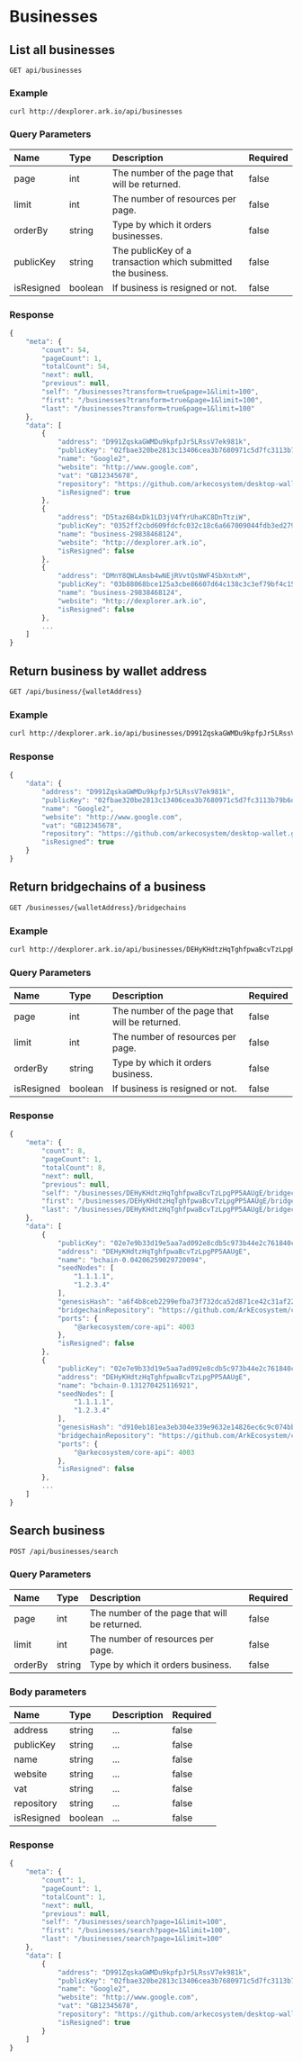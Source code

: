 # Businesses

## List all businesses

```text
GET api/businesses
```

### Example

```text
curl http://dexplorer.ark.io/api/businesses
```

### Query Parameters

| Name | Type | Description | Required |
| :--- | :--- | :--- | :--- |
| page | int | The number of the page that will be returned. | false |
| limit | int | The number of resources per page. | false |
| orderBy | string | Type by which it orders businesses. | false |
| publicKey | string | The publicKey of a transaction which submitted the business. | false |
| isResigned | boolean | If business is resigned or not. | false |

### Response

```javascript
{
    "meta": {
        "count": 54,
        "pageCount": 1,
        "totalCount": 54,
        "next": null,
        "previous": null,
        "self": "/businesses?transform=true&page=1&limit=100",
        "first": "/businesses?transform=true&page=1&limit=100",
        "last": "/businesses?transform=true&page=1&limit=100"
    },
    "data": [
        {
            "address": "D991ZqskaGWMDu9kpfpJr5LRssV7ek981k",
            "publicKey": "02fbae320be2813c13406cea3b7680971c5d7fc3113b79b6d7547d98dde980fefc",
            "name": "Google2",
            "website": "http://www.google.com",
            "vat": "GB12345678",
            "repository": "https://github.com/arkecosystem/desktop-wallet.git",
            "isResigned": true
        },
        {
            "address": "D5taz6B4xDk1LD3jV4fYrUhaKC8DnTtziW",
            "publicKey": "0352ff2cbd609fdcfc032c18c6a667009044fdb3ed279ceca2092638ac8bd6d06c",
            "name": "business-29838468124",
            "website": "http://dexplorer.ark.io",
            "isResigned": false
        },
        {
            "address": "DMnY8QWLAmsb4wNEjRVvtQsNWF4SbXntxM",
            "publicKey": "03b88068bce125a3cbe86607d64c138c3c3ef79bf4c1589e7604a3a9bf6f3d5370",
            "name": "business-29838468124",
            "website": "http://dexplorer.ark.io",
            "isResigned": false
        },
        ...
    ]
}
```

## Return business by wallet address

```bash
GET /api/business/{walletAddress}
```

### Example

```bash
curl http://dexplorer.ark.io/api/businesses/D991ZqskaGWMDu9kpfpJr5LRssV7ek981k
```

### Response

```javascript
{
    "data": {
        "address": "D991ZqskaGWMDu9kpfpJr5LRssV7ek981k",
        "publicKey": "02fbae320be2813c13406cea3b7680971c5d7fc3113b79b6d7547d98dde980fefc",
        "name": "Google2",
        "website": "http://www.google.com",
        "vat": "GB12345678",
        "repository": "https://github.com/arkecosystem/desktop-wallet.git",
        "isResigned": true
    }
}
```

## Return bridgechains of a business

```bash
GET /businesses/{walletAddress}/bridgechains
```

### Example

```bash
curl http://dexplorer.ark.io/api/businesses/DEHyKHdtzHqTghfpwaBcvTzLpgPP5AAUgE/bridgechains
```

### Query Parameters <a id="query-parameters"></a>

| Name | Type | Description | Required |
| :--- | :--- | :--- | :--- |
| page | int | The number of the page that will be returned. | false |
| limit | int | The number of resources per page. | false |
| orderBy | string | Type by which it orders business. | false |
| isResigned | boolean | If business is resigned or not. | false |

### Response

```javascript
{
    "meta": {
        "count": 8,
        "pageCount": 1,
        "totalCount": 8,
        "next": null,
        "previous": null,
        "self": "/businesses/DEHyKHdtzHqTghfpwaBcvTzLpgPP5AAUgE/bridgechains?page=1&limit=100",
        "first": "/businesses/DEHyKHdtzHqTghfpwaBcvTzLpgPP5AAUgE/bridgechains?page=1&limit=100",
        "last": "/businesses/DEHyKHdtzHqTghfpwaBcvTzLpgPP5AAUgE/bridgechains?page=1&limit=100"
    },
    "data": [
        {
            "publicKey": "02e7e9b33d19e5aa7ad092e8cdb5c973b44e2c761840c64a1abbe5571bb317d464",
            "address": "DEHyKHdtzHqTghfpwaBcvTzLpgPP5AAUgE",
            "name": "bchain-0.04206259029720094",
            "seedNodes": [
                "1.1.1.1",
                "1.2.3.4"
            ],
            "genesisHash": "a6f4b8ceb2299efba73f732dca52d871ce42c31af22eca1e7f8f16083daac6f6",
            "bridgechainRepository": "https://github.com/ArkEcosystem/core",
            "ports": {
                "@arkecosystem/core-api": 4003
            },
            "isResigned": false
        },
        {
            "publicKey": "02e7e9b33d19e5aa7ad092e8cdb5c973b44e2c761840c64a1abbe5571bb317d464",
            "address": "DEHyKHdtzHqTghfpwaBcvTzLpgPP5AAUgE",
            "name": "bchain-0.131270425116921",
            "seedNodes": [
                "1.1.1.1",
                "1.2.3.4"
            ],
            "genesisHash": "d910eb181ea3eb304e339e9632e14826ec6c9c074bbe01fb0743a32b471982d1",
            "bridgechainRepository": "https://github.com/ArkEcosystem/core",
            "ports": {
                "@arkecosystem/core-api": 4003
            },
            "isResigned": false
        },
        ...
    ]
}
```

## Search business

```bash
POST /api/businesses/search
```

### Query Parameters

| Name | Type | Description | Required |
| :--- | :--- | :--- | :--- |
| page | int | The number of the page that will be returned. | false |
| limit | int | The number of resources per page. | false |
| orderBy | string | Type by which it orders business. | false |

### Body parameters

| Name | Type | Description | Required |
| :--- | :--- | :--- | :--- |
| address | string | ... | false |
| publicKey | string | ... | false |
| name | string | ... | false |
| website | string | ... | false |
| vat | string | ... | false |
| repository | string | ... | false |
| isResigned | boolean | ... | false |

### Response

```javascript
{
    "meta": {
        "count": 1,
        "pageCount": 1,
        "totalCount": 1,
        "next": null,
        "previous": null,
        "self": "/businesses/search?page=1&limit=100",
        "first": "/businesses/search?page=1&limit=100",
        "last": "/businesses/search?page=1&limit=100"
    },
    "data": [
        {
            "address": "D991ZqskaGWMDu9kpfpJr5LRssV7ek981k",
            "publicKey": "02fbae320be2813c13406cea3b7680971c5d7fc3113b79b6d7547d98dde980fefc",
            "name": "Google2",
            "website": "http://www.google.com",
            "vat": "GB12345678",
            "repository": "https://github.com/arkecosystem/desktop-wallet.git",
            "isResigned": true
        }
    ]
}
```


